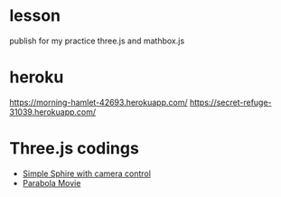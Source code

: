 # lesson
publish for my practice three.js and mathbox.js


# heroku
https://morning-hamlet-42693.herokuapp.com/
https://secret-refuge-31039.herokuapp.com/

# Three.js codings
* [Simple Sphire with camera control](.\docs\small.html)
* [Parabola Movie](.\docs\3DMath\parabolaAndSphere.html)


